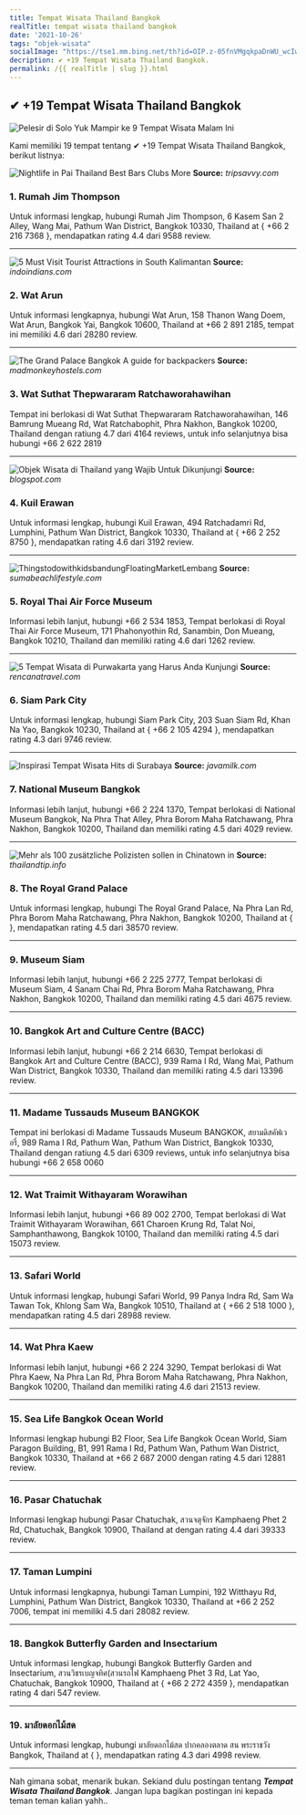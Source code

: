 ```yaml
---
title: Tempat Wisata Thailand Bangkok
realTitle: tempat wisata thailand bangkok
date: '2021-10-26'
tags: "objek-wisata"
socialImage: "https://tse1.mm.bing.net/th?id=OIP.z-05fnVMgqkpaDnWU_wcIwHaEK&amp;pid=15.1"
decription: ✔ +19 Tempat Wisata Thailand Bangkok.
permalink: /{{ realTitle | slug }}.html
---
```


## ✔ +19 Tempat Wisata Thailand Bangkok

![Pelesir di Solo Yuk Mampir ke 9 Tempat Wisata Malam Ini](https://keluyuran.com/wp-content/uploads/2019/07/Ngarsopuro-Night-Market.jpg)



Kami memiliki 19 tempat tentang ✔ +19 Tempat Wisata Thailand Bangkok, berikut listnya:



![Nightlife in Pai Thailand Best Bars Clubs  More](https://tse2.mm.bing.net/th?id=OIP.-ysuhk9cUXepRFfoFMMI-AHaE7&amp;pid=15.1)
**Source:** _tripsavvy.com_


### 1. Rumah Jim Thompson



Untuk informasi lengkap, hubungi Rumah Jim Thompson, 6 Kasem San 2 Alley, Wang Mai, Pathum Wan District, Bangkok 10330, Thailand at { +66 2 216 7368 }, mendapatkan rating 4.4 dari 9588 review.

---


![5 Must Visit Tourist Attractions in South Kalimantan ](https://tse4.mm.bing.net/th?id=OIP.trmTHM77GMpyHl2Y82t3qAHaE9&amp;pid=15.1)
**Source:** _indoindians.com_


### 2. Wat Arun



Untuk informasi lengkapnya, hubungi Wat Arun, 158 Thanon Wang Doem, Wat Arun, Bangkok Yai, Bangkok 10600, Thailand at +66 2 891 2185, tempat ini memiliki 4.6 dari 28280 review.

---


![The Grand Palace Bangkok  A guide for backpackers](https://tse1.mm.bing.net/th?id=OIP.vT_pZQkhbyiBI7g9vxV87AHaEK&amp;pid=15.1)
**Source:** _madmonkeyhostels.com_


### 3. Wat Suthat Thepwararam Ratchaworahawihan



Tempat ini berlokasi di Wat Suthat Thepwararam Ratchaworahawihan, 146 Bamrung Mueang Rd, Wat Ratchabophit, Phra Nakhon, Bangkok 10200, Thailand dengan ratiung 4.7 dari 4164 reviews, untuk info selanjutnya bisa hubungi +66 2 622 2819

---


![Objek Wisata di Thailand yang Wajib Untuk Dikunjungi ](https://tse3.mm.bing.net/th?id=OIP.n5vjr801hPlof1sla2AwdwHaD5&amp;pid=15.1)
**Source:** _blogspot.com_


### 4. Kuil Erawan



Untuk informasi lengkap, hubungi Kuil Erawan, 494 Ratchadamri Rd, Lumphini, Pathum Wan District, Bangkok 10330, Thailand at { +66 2 252 8750 }, mendapatkan rating 4.6 dari 3192 review.

---


![ThingstodowithkidsbandungFloatingMarketLembang ](https://tse2.mm.bing.net/th?id=OIP.JOcZYk_wb8srhww0jrgpCgHaEK&amp;pid=15.1)
**Source:** _sumabeachlifestyle.com_


### 5. Royal Thai Air Force Museum



Informasi lebih lanjut, hubungi +66 2 534 1853, Tempat berlokasi di Royal Thai Air Force Museum, 171 Phahonyothin Rd, Sanambin, Don Mueang, Bangkok 10210, Thailand dan memiliki rating 4.6 dari 1262 review.

---


![5 Tempat Wisata di Purwakarta yang Harus Anda Kunjungi](https://tse4.mm.bing.net/th?id=OIP.e20mLzMRmi3F9iE9pVGVeAHaFj&amp;pid=15.1)
**Source:** _rencanatravel.com_


### 6. Siam Park City



Untuk informasi lengkap, hubungi Siam Park City, 203 Suan Siam Rd, Khan Na Yao, Bangkok 10230, Thailand at { +66 2 105 4294 }, mendapatkan rating 4.3 dari 9746 review.

---


![Inspirasi Tempat Wisata Hits di Surabaya](https://tse1.mm.bing.net/th?id=OIP.dICK-bRu3lrYSDJovJzlZAHaE7&amp;pid=15.1)
**Source:** _javamilk.com_


### 7. National Museum Bangkok



Informasi lebih lanjut, hubungi +66 2 224 1370, Tempat berlokasi di National Museum Bangkok, Na Phra That Alley, Phra Borom Maha Ratchawang, Phra Nakhon, Bangkok 10200, Thailand dan memiliki rating 4.5 dari 4029 review.

---


![Mehr als 100 zusätzliche Polizisten sollen in Chinatown in ](https://tse1.mm.bing.net/th?id=OIP.gxyA1CTSRNNoF-BwCwuidgHaE8&amp;pid=15.1)
**Source:** _thailandtip.info_


### 8. The Royal Grand Palace



Untuk informasi lengkap, hubungi The Royal Grand Palace, Na Phra Lan Rd, Phra Borom Maha Ratchawang, Phra Nakhon, Bangkok 10200, Thailand at {  }, mendapatkan rating 4.5 dari 38570 review.

---


### 9. Museum Siam



Informasi lebih lanjut, hubungi +66 2 225 2777, Tempat berlokasi di Museum Siam, 4 Sanam Chai Rd, Phra Borom Maha Ratchawang, Phra Nakhon, Bangkok 10200, Thailand dan memiliki rating 4.5 dari 4675 review.

---


### 10. Bangkok Art and Culture Centre (BACC)



Informasi lebih lanjut, hubungi +66 2 214 6630, Tempat berlokasi di Bangkok Art and Culture Centre (BACC), 939 Rama I Rd, Wang Mai, Pathum Wan District, Bangkok 10330, Thailand dan memiliki rating 4.5 dari 13396 review.

---


### 11. Madame Tussauds Museum BANGKOK



Tempat ini berlokasi di Madame Tussauds Museum BANGKOK, สยามดิสคัฟเวอรี่, 989 Rama I Rd, Pathum Wan, Pathum Wan District, Bangkok 10330, Thailand dengan ratiung 4.5 dari 6309 reviews, untuk info selanjutnya bisa hubungi +66 2 658 0060

---


### 12. Wat Traimit Withayaram Worawihan



Informasi lebih lanjut, hubungi +66 89 002 2700, Tempat berlokasi di Wat Traimit Withayaram Worawihan, 661 Charoen Krung Rd, Talat Noi, Samphanthawong, Bangkok 10100, Thailand dan memiliki rating 4.5 dari 15073 review.

---


### 13. Safari World



Untuk informasi lengkap, hubungi Safari World, 99 Panya Indra Rd, Sam Wa Tawan Tok, Khlong Sam Wa, Bangkok 10510, Thailand at { +66 2 518 1000 }, mendapatkan rating 4.5 dari 28988 review.

---


### 14. Wat Phra Kaew



Informasi lebih lanjut, hubungi +66 2 224 3290, Tempat berlokasi di Wat Phra Kaew, Na Phra Lan Rd, Phra Borom Maha Ratchawang, Phra Nakhon, Bangkok 10200, Thailand dan memiliki rating 4.6 dari 21513 review.

---


### 15. Sea Life Bangkok Ocean World



Informasi lengkap hubungi B2 Floor, Sea Life Bangkok Ocean World, Siam Paragon Building, B1, 991 Rama I Rd, Pathum Wan, Pathum Wan District, Bangkok 10330, Thailand at +66 2 687 2000 dengan rating 4.5 dari 12881 review.

---


### 16. Pasar Chatuchak



Informasi lengkap hubungi Pasar Chatuchak, สวนจตุจักร Kamphaeng Phet 2 Rd, Chatuchak, Bangkok 10900, Thailand at  dengan rating 4.4 dari 39333 review.

---


### 17. Taman Lumpini



Untuk informasi lengkapnya, hubungi Taman Lumpini, 192 Witthayu Rd, Lumphini, Pathum Wan District, Bangkok 10330, Thailand at +66 2 252 7006, tempat ini memiliki 4.5 dari 28082 review.

---


### 18. Bangkok Butterfly Garden and Insectarium



Untuk informasi lengkap, hubungi Bangkok Butterfly Garden and Insectarium, สวนวิชรเบญจทิศ(สวนรถไฟ Kamphaeng Phet 3 Rd, Lat Yao, Chatuchak, Bangkok 10900, Thailand at { +66 2 272 4359 }, mendapatkan rating 4 dari 547 review.

---


### 19. มาลัยดอกไม้สด



Untuk informasi lengkap, hubungi มาลัยดอกไม้สด ปากคลองตลาด สน พระราชวัง Bangkok, Thailand at {  }, mendapatkan rating 4.3 dari 4998 review.

---









Nah gimana sobat, menarik bukan. Sekiand dulu postingan tentang ***Tempat Wisata Thailand Bangkok***. Jangan lupa bagikan postingan ini kepada teman teman kalian yahh..
